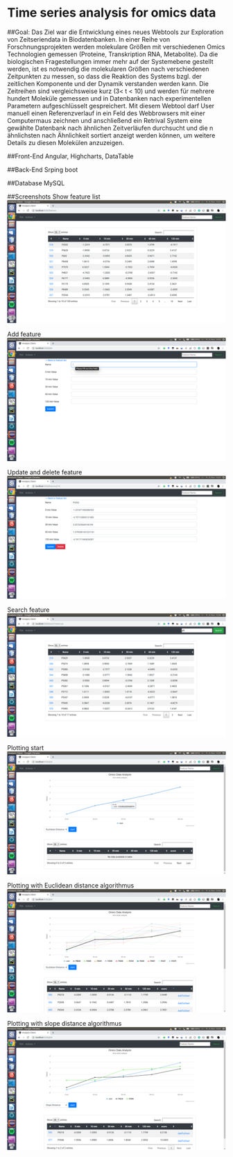 # Time series analysis for omics data

##Goal:
Das Ziel war die Entwicklung eines neues Webtools zur Exploration von Zeitseriendata in Biodatenbanken. In einer Reihe von Forschnungsprojekten werden molekulare Größen mit verschiedenen Omics Technologien gemessen (Proteine, Transkription RNA, Metabolite). Da die biologischen Fragestellungen immer mehr auf der Systemebene gestellt werden, ist es notwendig die molekularen Größen nach verschiedenen Zeitpunkten zu messen, so dass die Reaktion des Systems bzgl. der zeitlichen Komponente und der Dynamik verstanden werden kann. Die Zeitreihen sind vergleichsweise kurz (3< t < 10) und werden für mehrere hundert Moleküle gemessen und in Datenbanken nach experimentellen Parametern aufgeschlüsselt gespreichert. Mit diesem Webtool darf User manuell einen Referenzverlauf in ein Feld des Webbrowsers mit einer Computermaus zeichnen und anschließend ein Retrival System eine gewählte Datenbank nach ähnlichen Zeitverläufen durchsucht und die n ähnlichsten nach Ähnlichkeit sortiert anzeigt werden können, um weitere Details zu diesen Molekülen anzuzeigen.

##Front-End
Angular, Highcharts, DataTable

##Back-End
Srping boot

##Database
MySQL

##Screenshots
Show feature list
![image](https://github.com/xlinxlin/OmicsDataTimeSeriesAnalysis/blob/master/image/show_feature_list.png)

Add feature
![image](https://github.com/xlinxlin/OmicsDataTimeSeriesAnalysis/blob/master/image/add_feature.png)

Update and delete feature
![image](https://github.com/xlinxlin/OmicsDataTimeSeriesAnalysis/blob/master/image/update_delete_feature.png)

Search feature
![image](https://github.com/xlinxlin/OmicsDataTimeSeriesAnalysis/blob/master/image/search.png)

Plotting start
![image](https://github.com/xlinxlin/OmicsDataTimeSeriesAnalysis/blob/master/image/plotting_start.png)

Plotting with Euclidean distance algorithmus
![image](https://github.com/xlinxlin/OmicsDataTimeSeriesAnalysis/blob/master/image/plotting_ed_algo.png)

Plotting with slope distance algorithmus
![image](https://github.com/xlinxlin/OmicsDataTimeSeriesAnalysis/blob/master/image/plotting_sd_algo.png)

